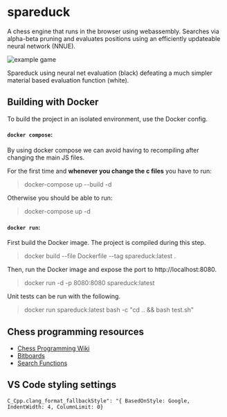 # spareduck

A chess engine that runs in the browser using webassembly. Searches via alpha-beta pruning and evaluates positions using an efficiently updateable neural network (NNUE). 

![example game](https://cdn.discordapp.com/attachments/402551252824883216/962886510829522984/spareduck_game.gif)

Spareduck using neural net evaluation (black) defeating a much simpler material based evaluation function (white).

## Building with Docker

To build the project in an isolated environment, use the Docker config.

#### `docker compose`:

By using docker compose we can avoid having to recompiling after changing the main JS files.

For the first time and **whenever you change the c files** you have to run:

> docker-compose up --build -d

Otherwise you should be able to run:

> docker-compose up -d

#### `docker run`:

First build the Docker image. The project is compiled during this step.

> docker build --file Dockerfile --tag spareduck:latest .

Then, run the Docker image and expose the port to http://localhost:8080.

> docker run -d -p 8080:8080 spareduck:latest

Unit tests can be run with the following.

> docker run spareduck:latest bash -c "cd .. && bash test.sh"

## Chess programming resources

- [Chess Programming Wiki](https://www.chessprogramming.org/Getting_Started)
- [Bitboards](https://en.wikipedia.org/wiki/Bitboard)
- [Search Functions](https://en.wikipedia.org/wiki/Alpha%E2%80%93beta_pruning)

## VS Code styling settings

`C_Cpp.clang_format_fallbackStyle": "{ BasedOnStyle: Google, IndentWidth: 4, ColumnLimit: 0}`
